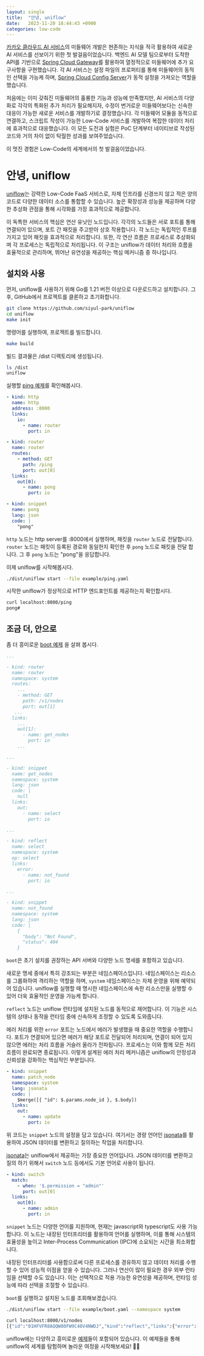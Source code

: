```yaml
---
layout: single
title:  "안녕, uniflow"
date:   2023-11-20 18:44:43 +0900
categories: low-code
---
```


[카카오 클라우드 AI 서비스](https://kakaocloud.com)의 미들웨어 개발은 현존하는 지식을 적극 활용하여 새로운 AI 서비스를 선보이기 위한 첫 발걸음이었습니다. 백엔드 AI 모델 팀으로부터 도착한 API를 기반으로 [Spring Cloud Gateway](https://spring.io/projects/spring-cloud-gateway)를 활용하여 열정적으로 미들웨어에 추가 요구사항을 구현했습니다. 각 AI 서비스는 설정 파일의 프로퍼티를 통해 미들웨어의 동적인 선택을 가능케 하며, [Spring Cloud Config Server](https://spring.io/projects/spring-cloud-config)가 동적 설정을 가져오는 역할을 했습니다.

처음에는 이미 갖춰진 미들웨어의 훌륭한 기능과 성능에 만족했지만, AI 서비스의 다양화로 각각의 특화된 추가 처리가 필요해지자, 수정이 번거로운 미들웨어보다는 신속한 대응이 가능한 새로운 서비스를 개발하기로 결정했습니다. 각 미들웨어 모듈을 동적으로 연결하고, 스크립트 작성이 가능한 Low-Code 서비스를 개발하여 복잡한 데이터 처리에 효과적으로 대응했습니다. 이 모든 도전과 실험은 PoC 단계부터 네이티브로 작성된 코드와 거의 차이 없이 탁월한 성과를 보여주었습니다.

이 멋진 경험은 Low-Code의 세계에서의 첫 발걸음이었습니다.

# 안녕, uniflow
[uniflow](https://github.com/siyul-park/uniflow)는 강력한 Low-Code FaaS 서비스로, 자체 인프라를 신경쓰지 않고 적은 양의 코드로 다양한 데이터 소스를 통합할 수 있습니다. 높은 확장성과 성능을 제공하며 다양한 추상화 관점을 통해 시각화를 가장 효과적으로 제공합니다.

이 독특한 서비스의 핵심은 연산 유닛인 노드입니다. 각각의 노드들은 서로 포트를 통해 연결되어 있으며, 포트 간 패킷을 주고받아 상호 작용합니다. 각 노드는 독립적인 루프를 가지고 있어 패킷을 효과적으로 처리합니다. 또한, 각 연산 흐름은 프로세스로 추상화되며 각 프로세스는 독립적으로 처리됩니다. 이 구조는 uniflow가 데이터 처리와 흐름을 효율적으로 관리하며, 뛰어난 유연성을 제공하는 핵심 메커니즘 중 하나입니다.

## 설치와 사용
먼저, uniflow를 사용하기 위해 Go를 1.21 버전 이상으로 다운로드하고 설치합니다. 그 후, GitHub에서 프로젝트를 클론하고 초기화합니다.

```bash
git clone https://github.com/siyul-park/uniflow
cd uniflow
make init
```

명령어를 실행하여, 프로젝트를 빌드합니다.

```bash
make build
```

빌드 결과물은 /dist 디렉토리에 생성됩니다.

```bash
ls /dist
uniflow
```

실행할 [ping 예제](https://github.com/siyul-park/uniflow/blob/main/examples/ping.yaml)를 확인해봅시다.

```yaml
- kind: http
  name: http
  address: :8000
  links:
    io:
      - name: router
        port: in

- kind: router
  name: router
  routes:
    - method: GET
      path: /ping
      port: out[0]
  links:
    out[0]:
      - name: pong
        port: io

- kind: snippet
  name: pong
  lang: json
  code: |
    "pong"
```

`http` 노드는 http server를 :8000에서 실행하며, 패킷을 `router` 노드로 전달합니다. `router` 노드는 패킷이 등록된 경로와 동일한지 확인한 후 `pong` 노드로 패킷을 전달 합니다. 그 후 `pong` 노드는 "pong"을 응답합니다.

이제 uniflow를 시작해봅시다. 

```bash
./dist/uniflow start --file example/ping.yaml
```

시작한 uniflow가 정상적으로 HTTP 엔드포인트를 제공하는지 확인합시다.

```bash
curl localhost:8000/ping
pong#
```

## 조금 더, 안으로

좀 더 흥미로운 [boot 예제](https://github.com/siyul-park/uniflow/blob/main/examples/boot.yaml) 을 살펴 봅시다.

```yaml
...

- kind: router
  name: router
  namespace: system
  routes:
    ...
    - method: GET
      path: /v1/nodes
      port: out[1]
   ...
  links:
    ...
    out[1]:
      - name: get_nodes
        port: in
    ...

...

- kind: snippet
  name: get_nodes
  namespace: system
  lang: json
  code: |
    null
  links:
    out:
      - name: select
        port: io

...

- kind: reflect
  name: select
  namespace: system
  op: select
  links:
    error:
      - name: not_found
        port: io

...

- kind: snippet
  name: not_found
  namespace: system
  lang: json
  code: |
    { 
      "body": "Not Found",
      "status": 404
    }
```

`boot`은 초기 설치를 권장하는 API 서버와 다양한 노드 명세를 포함하고 있습니다.

새로운 명세 중에서 특히 강조되는 부분은 네임스페이스입니다. 네임스페이스는 리소스를 그룹화하여 격리하는 역할을 하며, `system` 네임스페이스는 자체 운영을 위해 예약되어 있습니다. uniflow를 실행할 때 명시한 네임스페이스에 속한 리소스만을 실행할 수 있어 더욱 효율적인 운영을 가능케 합니다.

`reflect` 노드는 uniflow 런타임에 설치된 노드를 동적으로 제어합니다. 이 기능은 시스템의 상태나 동작을 런타임 중에 신속하게 조정할 수 있도록 도와줍니다.

에러 처리를 위한 `error` 포트는 노드에서 에러가 발생했을 때 중요한 역할을 수행합니다. 포트가 연결되어 있으면 에러가 해당 포트로 전달되어 처리되며, 연결이 되어 있지 않으면 에러는 처리 흐름을 거슬러 올라가 전파됩니다. 프로세스는 이와 함께 모든 처리 흐름이 완료되면 종료됩니다. 이렇게 설계된 에러 처리 메커니즘은 uniflow의 안정성과 신뢰성을 강화하는 핵심적인 부분입니다.

```yaml
- kind: snippet
  name: patch_node
  namespace: system
  lang: jsonata
  code: |
    $merge([{ "id": $.params.node_id }, $.body])
  links:
    out:
      - name: update
        port: io
```

위 코드는 `snippet` 노드의 설정을 담고 있습니다. 여기서는 경량 언어인 [jsonata](https://jsonata.org)를 활용하여 JSON 데이터를 변환하고 질의하는 작업을 처리합니다.

[jsonata](https://jsonata.org)는 uniflow에서 제공하는 가장 중요한 언어입니다. JSON 데이터를 변환하고 질의 하기 위해서 `switch` 노드 등에서도 기본 언어로 사용이 됩니다.

```yaml
- kind: switch
  match:
    - when: '$.permission = "admin"'
      port: out[0]
  links:
    out[0]:
      - name: admin
        port: in
```

`snippet` 노드는 다양한 언어를 지원하며, 현재는 javascript와 typescript도 사용 가능합니다. 이 노드는 내장된 인터프리터를 활용하여 언어를 실행하며, 이를 통해 시스템의 효율성을 높이고 Inter-Process Communication (IPC)에 소요되는 시간을 최소화합니다.

내장된 인터프리터를 사용함으로써 다른 프로세스를 경유하지 않고 데이터 처리를 수행할 수 있어 성능적 이점을 얻을 수 있습니다. 그러나 연산이 많이 필요한 경우 외부 런타임을 선택할 수도 있습니다. 이는 선택적으로 적용 가능한 유연성을 제공하며, 런타임 성능에 따라 선택을 조절할 수 있습니다.

`boot`를 실행하고 설치된 노드를 조회해보겠습니다.

```bash
./dist/uniflow start --file example/boot.yaml --namespace system
```

```bash
curl localhost:8000/v1/nodes                                                      
[{"id":"01HFVFR8AQQW80FW9C40V4NWDJ","kind":"reflect","links":{"error":[{"name":"not_found","port":"io"}]},"name":"insert","namespace":"system","op":"insert"},{"id":"01HFVFR8B05TJCKGDEP1J8Q5EC","kind":"reflect","links":{"error":[{"name":"not_found","port":"io"}]},"name":"update","namespace":"system","op":"update"},...]#
```

uniflow에는 다양하고 흥미로운 [예제](https://github.com/siyul-park/uniflow/tree/main/examples)들이 포함되어 있습니다. 이 예제들을 통해 uniflow의 세계를 탐험하며 놀라운 여정을 시작해보세요! 🚀🌟
